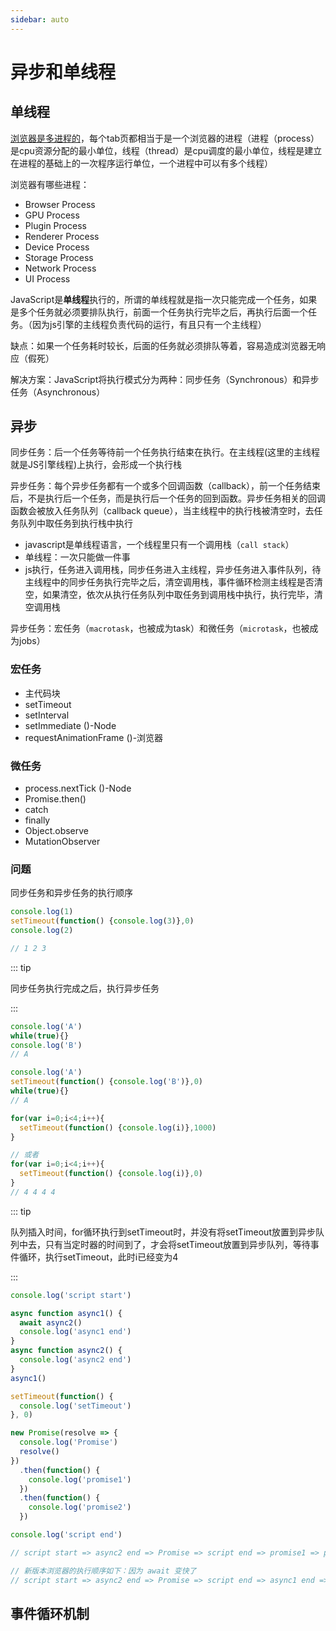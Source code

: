 ```yaml
---
sidebar: auto
---
```


# 异步和单线程

## 单线程

[浏览器是多进程的](https://www.infoq.cn/article/CS9-WZQlNR5h05HHDo1b)，每个tab页都相当于是一个浏览器的进程（进程（process）是cpu资源分配的最小单位，线程（thread）是cpu调度的最小单位，线程是建立在进程的基础上的一次程序运行单位，一个进程中可以有多个线程）

浏览器有哪些进程：

- Browser Process
- GPU Process
- Plugin Process
- Renderer Process
- Device Process
- Storage Process
- Network Process
- UI Process

JavaScript是**单线程**执行的，所谓的单线程就是指一次只能完成一个任务，如果是多个任务就必须要排队执行，前面一个任务执行完毕之后，再执行后面一个任务。（因为js引擎的主线程负责代码的运行，有且只有一个主线程）

缺点：如果一个任务耗时较长，后面的任务就必须排队等着，容易造成浏览器无响应（假死）

解决方案：JavaScript将执行模式分为两种：同步任务（Synchronous）和异步任务（Asynchronous）

## 异步

同步任务：后一个任务等待前一个任务执行结束在执行。在主线程(这里的主线程就是JS引擎线程)上执行，会形成一个执行栈

异步任务：每个异步任务都有一个或多个回调函数（callback），前一个任务结束后，不是执行后一个任务，而是执行后一个任务的回到函数。异步任务相关的回调函数会被放入任务队列（callback queue），当主线程中的执行栈被清空时，去任务队列中取任务到执行栈中执行

- javascript是单线程语言，一个线程里只有一个调用栈（`call stack`）
- 单线程：一次只能做一件事
- js执行，任务进入调用栈，同步任务进入主线程，异步任务进入事件队列，待主线程中的同步任务执行完毕之后，清空调用栈，事件循环检测主线程是否清空，如果清空，依次从执行任务队列中取任务到调用栈中执行，执行完毕，清空调用栈

异步任务：宏任务（`macrotask`，也被成为task）和微任务（`microtask`，也被成为jobs）

### 宏任务

- 主代码块
- setTimeout
- setInterval
- setImmediate ()-Node
- requestAnimationFrame ()-浏览器

### 微任务

- process.nextTick ()-Node
- Promise.then()
- catch
- finally
- Object.observe
- MutationObserver

### 问题

同步任务和异步任务的执行顺序

```js
console.log(1)
setTimeout(function() {console.log(3)},0)
console.log(2)

// 1 2 3
```

::: tip

同步任务执行完成之后，执行异步任务

:::

```js
console.log('A')
while(true){}
console.log('B')
// A
```

```js
console.log('A')
setTimeout(function() {console.log('B')},0)
while(true){}
// A
```

```js
for(var i=0;i<4;i++){
  setTimeout(function() {console.log(i)},1000)
}

// 或者
for(var i=0;i<4;i++){
  setTimeout(function() {console.log(i)},0)
}
// 4 4 4 4
```

::: tip

队列插入时间，for循环执行到setTimeout时，并没有将setTimeout放置到异步队列中去，只有当定时器的时间到了，才会将setTimeout放置到异步队列，等待事件循环，执行setTimeout，此时i已经变为4

:::

```js
console.log('script start')

async function async1() {
  await async2()
  console.log('async1 end')
}
async function async2() {
  console.log('async2 end')
}
async1()

setTimeout(function() {
  console.log('setTimeout')
}, 0)

new Promise(resolve => {
  console.log('Promise')
  resolve()
})
  .then(function() {
    console.log('promise1')
  })
  .then(function() {
    console.log('promise2')
  })

console.log('script end')

// script start => async2 end => Promise => script end => promise1 => promise2 => async1 end => setTimeout

// 新版本浏览器的执行顺序如下：因为 await 变快了
// script start => async2 end => Promise => script end => async1 end => promise1 => promise2 =>setTimeout
```

## 事件循环机制

